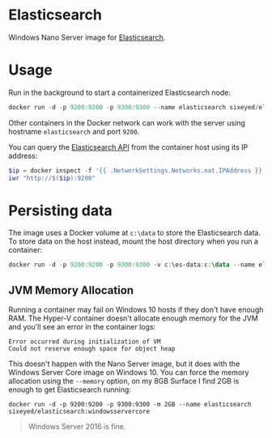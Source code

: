 # Elasticsearch

Windows Nano Server image for [Elasticsearch](http://elastic.co).

# Usage

Run in the background to start a containerized Elasticsearch node:

```PowerShell
docker run -d -p 9200:9200 -p 9300:9300 --name elasticsearch sixeyed/elasticsearch:nanoserver
```
Other containers in the Docker network can work with the server using hostname `elasticsearch` and port `9200`.

You can query the [Elasticsearch API](https://www.elastic.co/guide/en/elasticsearch/reference/current/_cluster_health.html) from the container host using its IP address:

```PowerShell
$ip = docker inspect -f '{{ .NetworkSettings.Networks.nat.IPAddress }}' elasticsearch
iwr "http://$($ip):9200"
```

# Persisting data

The image uses a Docker volume at `c:\data` to store the Elasticsearch data. To store data on the host instead, mount the host directory when you run a container:

```PowerShell
docker run -d -p 9200:9200 -p 9300:9300 -v c:\es-data:c:\data --name elasticsearch sixeyed/elasticsearch:nanoserver
```

## JVM Memory Allocation

Running a container may fail on Windows 10 hosts if they don't have enough RAM. The Hyper-V container doesn't allocate enough memory for the JVM and you'll see an error in the container logs:

```
Error occurred during initialization of VM
Could not reserve enough space for object heap
```

This doesn't happen with the Nano Server image, but it does with the Windows Server Core image on Windows 10. You can force the memory allocation using the `--memory` option, on my 8GB Surface I find 2GB is enough to get Elasticsearch running:

```
docker run -d -p 9200:9200 -p 9300:9300 -m 2GB --name elasticsearch sixeyed/elasticsearch:windowsservercore
```

> Windows Server 2016 is fine.
